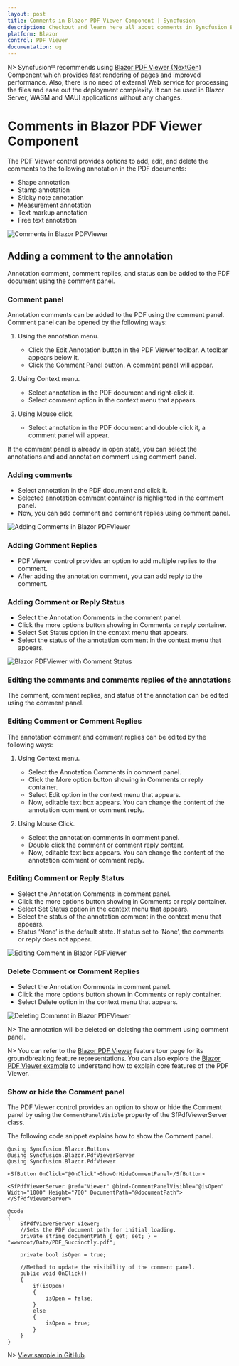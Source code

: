 ```yaml
---
layout: post
title: Comments in Blazor PDF Viewer Component | Syncfusion
description: Checkout and learn here all about comments in Syncfusion Blazor PDF Viewer component and much more details.
platform: Blazor
control: PDF Viewer
documentation: ug
---
```


N> Syncfusion&reg; recommends using [Blazor PDF Viewer (NextGen)](https://blazor.syncfusion.com/documentation/pdfviewer-2/getting-started/server-side-application) Component which provides fast rendering of pages and improved performance. Also, there is no need of external Web service for processing the files and ease out the deployment complexity. It can be used in Blazor Server, WASM and MAUI applications without any changes.

# Comments in Blazor PDF Viewer Component

The PDF Viewer control provides options to add, edit, and delete the comments to the following annotation in the PDF documents:

* Shape annotation
* Stamp annotation
* Sticky note annotation
* Measurement annotation
* Text markup annotation
* Free text annotation

![Comments in Blazor PDFViewer](../../pdfviewer/images/blazor-pdfviewer-comments.png)

## Adding a comment to the annotation

Annotation comment, comment replies, and status can be added to the PDF document using the comment panel.

### Comment panel

Annotation comments can be added to the PDF using the comment panel. Comment panel can be opened by the following ways:

1. Using the annotation menu.

    * Click the Edit Annotation button in the PDF Viewer toolbar. A toolbar appears below it.
    * Click the Comment Panel button. A comment panel will appear.

2. Using Context menu.

    * Select annotation in the PDF document and right-click it.
    * Select comment option in the context menu that appears.

3. Using Mouse click.

    * Select annotation in the PDF document and double click it, a comment panel will appear.

If the comment panel is already in open state, you can select the annotations and add annotation comment using comment panel.

### Adding comments

* Select annotation in the PDF document and click it.
* Selected annotation comment container is highlighted in the comment panel.
* Now, you can add comment and comment replies using comment panel.

![Adding Comments in Blazor PDFViewer](../../pdfviewer/images/blazor-pdfviewer-add-new-comment.png)

### Adding Comment Replies

* PDF Viewer control provides an option to add multiple replies to the comment.
* After adding the annotation comment, you can add reply to the comment.

### Adding Comment or Reply Status

* Select the Annotation Comments in the comment panel.
* Click the more options button showing in Comments or reply container.
* Select Set Status option in the context menu that appears.
* Select the status of the annotation comment in the context menu that appears.

![Blazor PDFViewer with Comment Status](../../pdfviewer/images/blazor-pdfviewer-comment-status.png)

### Editing the comments and comments replies of the annotations

The comment, comment replies, and status of the annotation can be edited using the comment panel.

### Editing Comment or Comment Replies

The annotation comment and comment replies can be edited by the following ways:

1. Using Context menu.

    * Select the Annotation Comments in comment panel.
    * Click the More option button showing in Comments or reply container.
    * Select Edit option in the context menu that appears.
    * Now, editable text box appears. You can change the content of the annotation comment or comment reply.

2. Using Mouse Click.

    * Select the annotation comments in comment panel.
    * Double click the comment or comment reply content.
    * Now, editable text box appears. You can change the content of the annotation comment or comment reply.

### Editing Comment or Reply Status

* Select the Annotation Comments in comment panel.
* Click the more options button showing in Comments or reply container.
* Select Set Status option in the context menu that appears.
* Select the status of the annotation comment in the context menu that appears.
* Status ‘None’ is the default state. If status set to ‘None’, the comments or reply does not appear.

![Editing Comment in Blazor PDFViewer](../../pdfviewer/images/blazor-pdfviewer-comment-editing.png)

### Delete Comment or Comment Replies

* Select the Annotation Comments in comment panel.
* Click the more options button shown in Comments or reply container.
* Select Delete option in the context menu that appears.

![Deleting Comment in Blazor PDFViewer](../../pdfviewer/images/blazor-pdfviewer-delete-comments.png)

N> The annotation will be deleted on deleting the comment using comment panel.

N> You can refer to the [Blazor PDF Viewer](https://www.syncfusion.com/blazor-components/blazor-pdf-viewer) feature tour page for its groundbreaking feature representations. You can also explore the [Blazor PDF Viewer example](https://blazor.syncfusion.com/demos/pdf-viewer/default-functionalities?theme=bootstrap5) to understand how to explain core features of the PDF Viewer.

### Show or hide the Comment panel

The PDF Viewer control provides an option to show or hide the Comment panel by using the `CommentPanelVisible` property of the SfPdfViewerServer class.

The following code snippet explains how to show the Comment panel.

```cshtml
@using Syncfusion.Blazor.Buttons
@using Syncfusion.Blazor.PdfViewerServer
@using Syncfusion.Blazor.PdfViewer

<SfButton OnClick="@OnClick">ShowOrHideCommentPanel</SfButton>

<SfPdfViewerServer @ref="Viewer" @bind-CommentPanelVisible="@isOpen" Width="1000" Height="700" DocumentPath="@documentPath">   
</SfPdfViewerServer>

@code
{
    SfPdfViewerServer Viewer;
    //Sets the PDF document path for initial loading.
    private string documentPath { get; set; } = "wwwroot/Data/PDF_Succinctly.pdf";

    private bool isOpen = true;

    //Method to update the visibility of the comment panel.
    public void OnClick()
    {
        if(isOpen)
        {
            isOpen = false;
        }
        else
        {
            isOpen = true;
        }
    }
}
```
N> [View sample in GitHub](https://github.com/SyncfusionExamples/blazor-pdf-viewer-classic-examples/tree/master/Annotations/Comment%20Panel/Show%20or%20hide%20comment%20panel).
